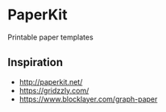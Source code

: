 # PaperKit

Printable paper templates
 
## Inspiration

- http://paperkit.net/
- https://gridzzly.com/
- https://www.blocklayer.com/graph-paper
